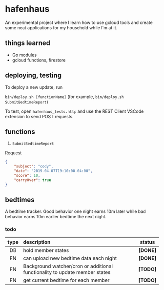 # hafenhaus

An experimental project where I learn how to use gcloud tools and create some neat applications for my household while I'm at it.

## things learned
- Go modules
- gcloud functions, firestore

## deploying, testing

To deploy a new update, run

`bin/deploy.sh [functionName]`
(for example, `bin/deploy.sh SubmitBedtimeReport`)

To test, open `hafenhaus_tests.http` and use the REST Client VSCode extension to send POST requests.

## functions
1. `SubmitBedtimeReport`

Request
``` json
{
	"subject": "cody",
	"date": "2019-04-07T19:10:00-04:00",
	"score": 10,
	"carryOver": true
}
```

## bedtimes

A bedtime tracker. Good behavior one night earns 10m later while bad behavior earns 10m earlier bedtime the next night.

### todo
| type  | description                                                                 |   status   |
| :---: | :-------------------------------------------------------------------------- | :--------: |
|  DB   | hold member states                                                          | **[DONE]** |
|  FN   | can upload new bedtime data each night                                      | **[DONE]** |
|  FN   | Background watcher/cron or additional functionality to update member states | **[TODO]** |
|  FN   | get current bedtime for each member                                         | **[TODO]** |
